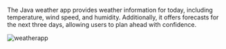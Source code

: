 The Java weather app provides  weather information for today, including temperature, wind speed, and humidity. Additionally, it offers forecasts for the next three days, allowing users to plan ahead with confidence.


![weatherapp](https://github.com/ivponicka/weather-app/assets/56002673/b9eb2561-03a4-4ab5-83eb-d11cc19e9490)
